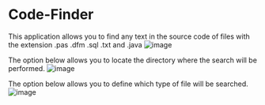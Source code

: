 # Code-Finder
This application allows you to find any text in the source code of files with the extension .pas .dfm .sql .txt and .java
![image](https://user-images.githubusercontent.com/22157008/114540491-f7cf0b00-9c2b-11eb-9db0-fc1a711a50bd.png)

The option below allows you to locate the directory where the search will be performed.
![image](https://user-images.githubusercontent.com/22157008/114540646-29e06d00-9c2c-11eb-95a4-61d6f6a4fc19.png)

The option below allows you to define which type of file will be searched.
![image](https://user-images.githubusercontent.com/22157008/114540722-42e91e00-9c2c-11eb-858d-0f8a0123bd01.png)


